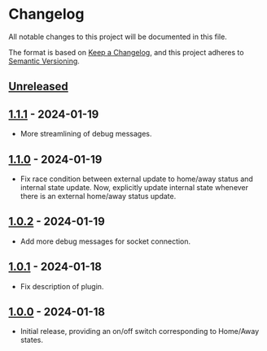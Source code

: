 # Changelog

All notable changes to this project will be documented in this file.

The format is based on [Keep a Changelog](https://keepachangelog.com/en/1.0.0/),
and this project adheres to [Semantic Versioning](https://semver.org/spec/v2.0.0.html).

## [Unreleased]

## [1.1.1] - 2024-01-19

- More streamlining of debug messages.

## [1.1.0] - 2024-01-19

- Fix race condition between external update to home/away status and internal state update. Now,
  explicitly update internal state whenever there is an external home/away status update.

## [1.0.2] - 2024-01-19

- Add more debug messages for socket connection.

## [1.0.1] - 2024-01-18

- Fix description of plugin.

## [1.0.0] - 2024-01-18

- Initial release, providing an on/off switch corresponding to Home/Away states.

[unreleased]: https://github.com/mganjoo/homebridge-leviton-home-away/compare/1.1.1...HEAD
[1.1.1]: https://github.com/mganjoo/homebridge-leviton-home-away/compare/1.1.0...1.1.1
[1.1.0]: https://github.com/mganjoo/homebridge-leviton-home-away/compare/1.0.2...1.1.0
[1.0.2]: https://github.com/mganjoo/homebridge-leviton-home-away/compare/1.0.1...1.0.2
[1.0.1]: https://github.com/mganjoo/homebridge-leviton-home-away/compare/1.0.0...1.0.1
[1.0.0]: https://github.com/mganjoo/homebridge-leviton-home-away/releases/tag/1.0.0
